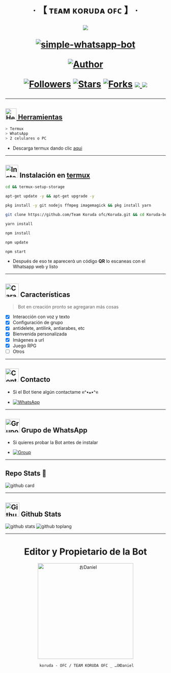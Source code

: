 <h1 align="center">‧ 【 ᴛᴇᴀᴍ ᴋᴏʀᴜᴅᴀ ᴏꜰᴄ 】 ‧
</p>
<p>
        <img src= "https://telegra.ph/file/aff4f06b811e3f98f1b56.jpg">
    </p>
    <p align="center">
        <a href="#"><img title="simple-whatsapp-bot" src="https://img.shields.io/badge/-SIMPLE--WHATSAPP--BOT-green?colorA=%23ff0000&colorB=%23017e40&style=for-the-badge"></a>
    </p>
    <p>
        <a href="https://github.com/StarlightsTeam"><img title="Author"    src="https://img.shields.io/badge/Author-おDaniel-purple.svg?style=for-the-badge&logo=github"></a>
    </p>
    <p>
        <a href="https://github.com/StarlightsTeamollowers"><img title="Followers" src="https://img.shields.io/github/followers/StarlightsTeam?color=blue&style=flat-square"></a>
        <a href="https://github.com/StarlightsTeam/Ai-Hoshino/stargazers/"><img title="Stars" src="https://img.shields.io/github/stars/StarlightsTeam/Ai-Hoshino?color=red&style=flat-square"></a>
        <a href="https://github.com/StarlightsTeam/Ai-Hoshino/network/members"><img title="Forks" src="http://img.shields.io/github/forks/StarlightsTeam/Ai-Hoshino?color=red&style=flat-square"></a>
        <a href="#"><img src="https://img.shields.io/badge/MANTENIMIENTO-SI-blue.svg"</a>
        <img src="https://img.shields.io/github/repo-size/StarlightsTeam/Ai-Hoshino" /> <br>
   </p>
   <p>
</h1>

---------

## <img src="https://i0.wp.com/i230.photobucket.com/albums/ee124/joaclint/joaclint_istgud/ruedas.gif" alt="Herramientas" width="35" height="35"> Herramientas

```bash
> Termux
> WhatsApp
> 2 celulares o PC
```
- Descarga termux dando clic [aqui](https://f-droid.org/repo/com.termux_118.apk)

---------

## <img src="https://i.giphy.com/media/nWGRHBnAl5Kmc/giphy.gif" alt="Instalacion" width="40" height="40"> Instalación en [termux](https://f-droid.org/repo/com.termux_118.apk)

```bash
cd && termux-setup-storage
```

```bash
apt-get update -y && apt-get upgrade -y
```

```bash
pkg install -y git nodejs ffmpeg imagemagick && pkg install yarn 
```

```bash
git clone https://github.com/Team Koruda ofc/Koruda.git && cd Koruda-bot
```

```bash
yarn install
```

```bash
npm install
```

```bash
npm update
```

```bash
npm start
```

- Después de eso te aparecerά un código **QR** lo escaneas con el Whatsapp web y listo

---------

## <img src="https://i.pinimg.com/originals/73/69/6e/73696e022df7cd5cb3d999c6875361dd.gif" alt="Características" width="42" height="42"> Características

> Bot en creación pronto se agregaran más cosas 

- [x] Interacción con voz y texto
- [x] Configuración de grupo
- [x] antidelete, antilink, antiarabes, etc
- [x] Bienvenida personalizada
- [x] Imágenes a url
- [x] Juego RPG
- [ ] Otros

---------

## <img src="https://i.pinimg.com/originals/19/80/6e/19806e91932e6054965fc83b85241270.gif" alt="Contacto" width="42" height="42"> Contacto

- Si el Bot tiene algún contactame ฅ^•ﻌ•^ฅ

* <a href="https://wa.me/51913776697"><img alt="WhatsApp" src="https://img.shields.io/badge/WhatsApp-25D366?style=for-the-badge&logo=whatsapp&logoColor=white"/></a>

---------

## <img src="https://static.wikia.nocookie.net/nyancat/images/d/d3/Nyan-cat.gif/revision/latest/scale-to-width-down/400?cb=20131231222500&path-prefix=es" alt="Grupo" width="45" height="43"> Grupo de WhatsApp


- Si quieres probar la Bot antes de instalar

* <a href="https://chat.whatsapp.com/GnZTHDnObwQ3aaq9szHSPP"><img alt="Group" src="https://img.shields.io/badge/Group-25D366?style=for-the-badge&logo=whatsapp&logoColor=white"/></a>

---------

## Repo Stats 🔭

![github card](https://github-readme-stats.vercel.app/api/pin/?username=StarlightsTeam&repo=Ai-Hoshino&theme=chartreuse-dark)

---------

## <img src="https://raw.githubusercontent.com/vilcajoal/vilcajoal/master/assets/octocat-anime.gif" alt="Github" width="44" height="44"> Github Stats

![github stats](https://github-readme-stats.vercel.app/api?username=StarlightsTeam&show_icons=true&theme=chartreuse-dark)
![github toplang](https://github-readme-stats.vercel.app/api/top-langs/?username=StarlightsTeam&layout=compact&theme=chartreuse-dark)

---------
<div align="center">
  <h1 align="center">Editor y Propietario de la Bot</h1>

<a href="https://github.com/StarlightsTeam"><img src="https://i.ibb.co/MDHkhRZ/file.jpg" width="300" height="300" alt="おDaniel"/></a>

` koruda - OFC / TEAM KORUDA OFC _ …⁠ᘛDaniel`

